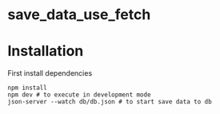 # save_data_use_fetch

# Installation

First install dependencies
```shell
npm install
npm dev # to execute in development mode
json-server --watch db/db.json # to start save data to db
```
